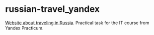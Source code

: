 # russian-travel_yandex
[Website about traveling in Russia](https://alexandrtsoy.github.io/russian-travel_yandex/). Practical task for the IT course from Yandex Practicum.
